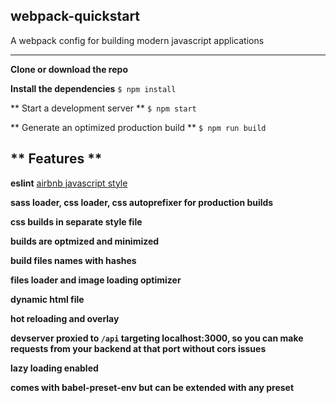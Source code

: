 **webpack-quickstart**
--------
A webpack config for building modern javascript applications

----
**Clone or download the repo**

**Install the dependencies** `$ npm install`

** Start a development server ** `$ npm start`

** Generate an optimized production build ** `$ npm run build`

** Features **
---

**eslint** [airbnb javascript style](https://github.com/airbnb/javascript)

**sass loader, css loader, css autoprefixer for production builds**

**css builds in separate style file**

**builds are optmized and minimized**

**build files names with hashes**

**files loader and image loading optimizer**

**dynamic html file**

**hot reloading and overlay**

**devserver proxied to `/api` targeting localhost:3000, so you can make requests from your backend at that port without cors issues**

**lazy loading enabled**

**comes with babel-preset-env but can be extended with any preset**
